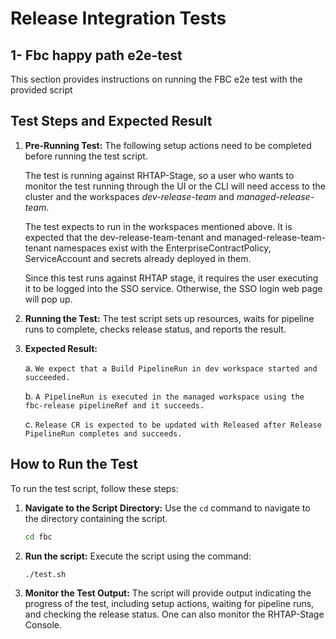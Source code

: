 # Release Integration Tests


## 1- Fbc happy path e2e-test ##

 This section provides instructions on running the FBC e2e test with the provided script

   ## Test Steps and Expected Result

   1. **Pre-Running Test:** The following setup actions need to be completed before running the test script.
      
      The test is running against RHTAP-Stage, so a user who wants to monitor the test running through the UI or the CLI
      will need access to the cluster and the workspaces *dev-release-team* and *managed-release-team*. 
      
      The test expects to run in the workspaces mentioned above. It is expected that the dev-release-team-tenant and managed-release-team-tenant namespaces exist with the EnterpriseContractPolicy, ServiceAccount and secrets already deployed in them.

      Since this test runs against RHTAP stage, it requires the user executing it to be logged into the SSO service. Otherwise, the SSO login web page will pop up.
      

   2. **Running the Test:**
      The test script sets up resources, waits for pipeline runs to complete, checks release status, and reports the result.


   3. **Expected Result:**

      a. `We expect that a Build PipelineRun in dev workspace started and succeeded.`

      b. `A PipelineRun is executed in the managed workspace using the fbc-release pipelineRef and it succeeds.`

      c. `Release CR is expected to be updated with Released after Release PipelineRun completes and succeeds.`
   ## How to Run the Test

   To run the test script, follow these steps:

   1. **Navigate to the Script Directory:** Use the `cd` command to navigate to the directory containing the script.

         ```sh
      cd fbc
   2. **Run the script:** Execute the script using the command:

      ```sh
      ./test.sh
   3. **Monitor the Test Output:** The script will provide output indicating the progress of the test, including setup actions, waiting for pipeline runs, and checking the release status. One can also monitor the RHTAP-Stage Console.




